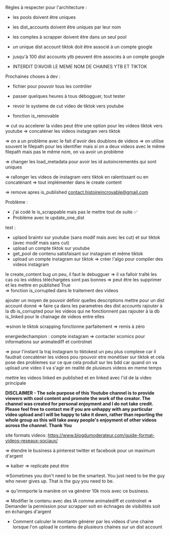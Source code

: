 Règles à respecter pour l'architecture :

- les pools doivent être uniques

- les dist_accounts doivent être uniques par leur nom

- les comptes à scrapper doivent être dans un seul pool

- un unique dist account tiktok doit être associé à un compte google

- jusqu'à 100 dist accounts ytb peuvent être associés à un compte google

- INTERDIT D'AVOIR LE MEME NOM DE CHAINES YTB ET TIKTOK




Prochaines choses à dev :

- fichier pour pouvoir tous les contrôler

- passer quelques heures à tous débogguer, tout tester

- revoir le systeme de cut video de tiktok vers youtube

- fonction is_removable 


=> cut ou accelerer la video peut être une option pour les videos tiktok vers youtube
=> concaténer les videos instagram vers tiktok



=> on a un problème avec le fait d'avoir des doublons de videos => on utilise souvent le filepath pour les identifier
mais si on a deux videos avec le même filepath mais pas le même nom, on va avoir un problème

=> changer les load_metadata pour avoir les id autoincrementés qui sont uniques

=> rallonger les videos de instagram vers tiktok en ralentissant ou en concaténant
=> tout implémenter dans le create content

=> remove apres is_published
contact.histoireincroyable@gmail.com


Problème :
- j'ai codé le is_scrappable mais pas le mettre tout de suite ✅
- Problème avec le update_one_dist 


test : 
- uplaod braintv sur youtube (sans modif mais avec les cut) et sur tiktok (avec modif mais sans cut)
- upload un compte tiktok sur youtube
- get_pool de contenu satisfaisant sur instagram et même tiktok 
- upload un compte instagram sur tiktok => créer l'algo pour compiler des videos instagram


le create_content bug un peu, il faut le debugguer
=> il va falloir traîté les cas où les vidéos téléchargées sont pas bonnes => peut être les supprimer et les mettre en published True   
=> fonction is_corrupted dans le traitement des videos

ajouter un moyen de pouvoir définir quelles descriptions mettre pour un dist account donné
=> faire ça dans les parametres des dist accounts
rajouter à la db is_corrupted pour les videos qui ne fonctionnent pas
rajouter à la db is_linked  pour le chainage de videos entre elles

=>sinon le tiktok scrapping fonctionne parfaitement
=> remis à zéro

energiedechampion : compte instagram
=> contacter xcomics pour informations sur animatediff et controlnet


=> pour l'instant la traj instagram to tiktokest un peu plus complexe car il faudrait concaténer les videos pou rpouvoir etre monétiser sur tiktok et cela pose des problemes sur ce que cela produit sur les bdd car quand on va upload une video il va s'agir en realité de plusieurs videos en meme temps


mettre les videos linked en published et en linked avec l'id de la video principale

**DISCLAIMER - The sole purpose of this Youtube channel is to provide viewers with cool content and promote the work of the creator. The channel was created for personal enjoyment and I do not take credit. Please feel free to contact me if you are unhappy with any particular video upload and I will be happy to take it down, rather than reporting the whole group as this will take away people's enjoyment of other videos across the channel. Thank You**

site formats videos: https://www.blogdumoderateur.com/guide-format-videos-reseaux-sociaux/


=> étendre le business à pinterest twitter et facebook pour un maximum d'argent

=> kaiber
=> replicate peut être


=>Sometimes you don't need to be the smartest. You just need to be the guy who never gives up. That is the guy you need to be.

=> qu'immporte la manière on va générer 10k mois avec ce business.

=> Modifier le contenu avec des IA comme animatediff et controlnet
=> Demander la permission pour scrapper soit en échnages de visibilités soit en échanges d'argent
- Comment calculer le montantn générer par les videos d'une chaine lorsque l'on upload le contenu de plusieurs chaines sur un dist account